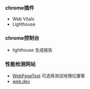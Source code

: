 
### chrome插件

- Web Vitals
- Lighthouse

### chrome控制台

- lighthouse 生成报告


### 性能检测网站

- [WebPageTest](https://www.webpagetest.org)   可选择测试地理位置等
- [web.dev](https://web.dev/measure/)
